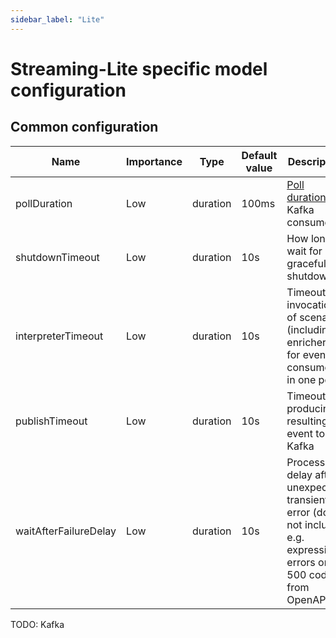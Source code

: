 ```yaml
---
sidebar_label: "Lite"
---
```


# Streaming-Lite specific model configuration
                 
## Common configuration

| Name                  | Importance | Type       | Default value | Description     |
|-----------------------|------------|------------|---------------|-----------------|
| pollDuration          | Low        | duration   | 100ms         | [Poll duration](https://kafka.apache.org/30/javadoc/org/apache/kafka/clients/consumer/KafkaConsumer.html#poll(java.time.Duration)) of Kafka consumer             | 
| shutdownTimeout       | Low        | duration   | 10s           | How long to wait for graceful shutdown |
| interpreterTimeout    | Low        | duration   | 10s           | Timeout of invocation of scenario (including enrichers) for events consumed in one poll  |
| publishTimeout        | Low        | duration   | 10s           | Timeout on producing resulting event to Kafka |
| waitAfterFailureDelay | Low        | duration   | 10s           | Processing delay after unexpected, transient error (does not include e.g. expression errors or 500 codes from OpenAPI) |
             
TODO: Kafka